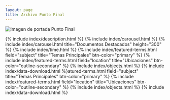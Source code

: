 ```yaml
---
layout: page
title: Archivo Punto Final
---
```


<!-- Imagen de portada -->
<img src="{{ '/assets/img/fondo-punto-final.jpg' | relative_url }}" 
     alt="Imagen de portada Punto Final" 
     class="img-fluid rounded shadow mb-4">

<!-- Contenido de la página -->
{% include index/description.html %}
{% include index/carousel.html %}
{% include index/carousel.html title="Documentos Destacados" height="300" %}
{% include index/time.html %}
{% include index/featured-terms.html field="subject" title="Temas Principales" btn-color="primary" %}
{% include index/featured-terms.html field="location" title="Ubicaciones" btn-color="outline-secondary" %}
{% include index/objects.html %}
{% include index/data-download.html %}atured-terms.html field="subject" title="Temas Principales" btn-color="primary" %}
{% include index/featured-terms.html field="location" title="Ubicaciones" btn-color="outline-secondary" %}
{% include index/objects.html %}
{% include index/data-download.html %}
